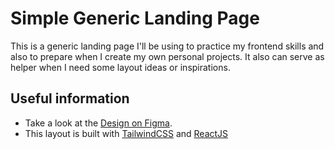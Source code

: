 # Simple Generic Landing Page

This is a generic landing page I'll be using to practice my frontend skills and also to prepare when I create my own personal projects. It also can serve as helper when I need some layout ideas or inspirations.

## Useful information

- Take a look at the [Design on Figma](https://www.figma.com/file/oeWVAqPwMJXNR9whrloECM/Simple-landing-page-(Community)?type=design&node-id=3%3A73&mode=design&t=RdaYgkDTDlCuPqtl-1).
- This layout is built with [TailwindCSS](https://tailwindcss.com/) and [ReactJS](https://react.dev/)